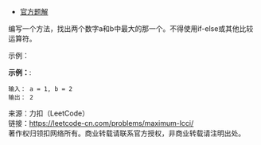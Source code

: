 * [官方题解](https://leetcode-cn.com/problems/maximum-lcci/solution/li-yong-shu-xue-si-wei-de-fang-fa-by-nhan/)

编写一个方法，找出两个数字a和b中最大的那一个。不得使用if-else或其他比较运算符。

示例：

**示例：**:<br>
```
输入： a = 1, b = 2
输出： 2
```

来源：力扣（LeetCode）<br>
链接：https://leetcode-cn.com/problems/maximum-lcci/ <br>
著作权归领扣网络所有。商业转载请联系官方授权，非商业转载请注明出处。<br>